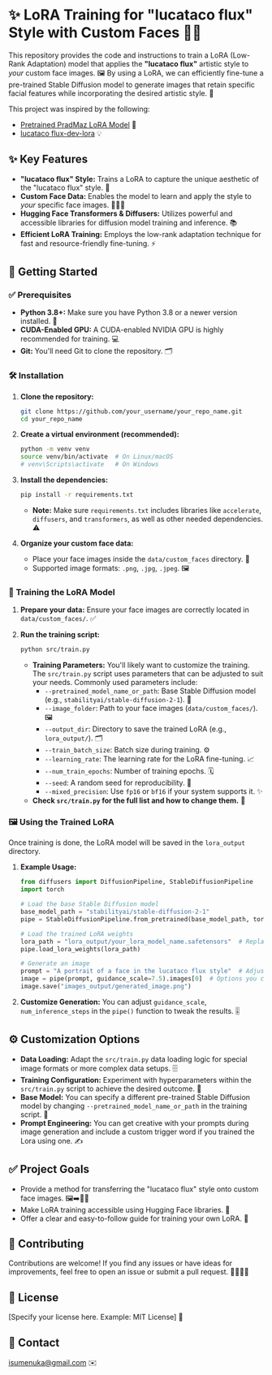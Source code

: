 # ✨ LoRA Training for "lucataco flux" Style with Custom Faces 🧑‍🎨

This repository provides the code and instructions to train a LoRA (Low-Rank Adaptation) model that applies the **"lucataco flux"** artistic style to *your* custom face images. 🖼️ By using a LoRA, we can efficiently fine-tune a pre-trained Stable Diffusion model to generate images that retain specific facial features while incorporating the desired artistic style. 🚀

This project was inspired by the following:
*   [Pretrained PradMaz LoRA Model](https://huggingface.co/ezsumm/PradMaz) 🤗
*   [lucataco flux-dev-lora](https://replicate.com/lucataco/flux-dev-lora) 💡

## ✨ Key Features

*   **"lucataco flux" Style:** Trains a LoRA to capture the unique aesthetic of the "lucataco flux" style. 🎨
*   **Custom Face Data:** Enables the model to learn and apply the style to *your* specific face images. 🧑‍🤝‍🧑
*   **Hugging Face Transformers & Diffusers:** Utilizes powerful and accessible libraries for diffusion model training and inference. 📚
*   **Efficient LoRA Training:** Employs the low-rank adaptation technique for fast and resource-friendly fine-tuning. ⚡️

## 🚀 Getting Started

### ✅ Prerequisites

*   **Python 3.8+:** Make sure you have Python 3.8 or a newer version installed. 🐍
*   **CUDA-Enabled GPU:** A CUDA-enabled NVIDIA GPU is highly recommended for training. 💻
*   **Git:** You'll need Git to clone the repository. 🗂️

### 🛠️ Installation

1.  **Clone the repository:**

    ```bash
    git clone https://github.com/your_username/your_repo_name.git
    cd your_repo_name
    ```

2.  **Create a virtual environment (recommended):**

    ```bash
    python -m venv venv
    source venv/bin/activate  # On Linux/macOS
    # venv\Scripts\activate   # On Windows
    ```

3.  **Install the dependencies:**

    ```bash
    pip install -r requirements.txt
    ```

    *   **Note:** Make sure `requirements.txt` includes libraries like `accelerate`, `diffusers`, and `transformers`, as well as other needed dependencies. ⚠️

4.  **Organize your custom face data:**
    *   Place your face images inside the `data/custom_faces` directory. 📁
    *   Supported image formats: `.png`, `.jpg`, `.jpeg`. 🖼️

### 🚂 Training the LoRA Model

1.  **Prepare your data:** Ensure your face images are correctly located in `data/custom_faces/`. ✅

2.  **Run the training script:**

    ```bash
    python src/train.py
    ```

    *   **Training Parameters:** You'll likely want to customize the training. The `src/train.py` script uses parameters that can be adjusted to suit your needs.  Commonly used parameters include:
        *   `--pretrained_model_name_or_path`: Base Stable Diffusion model (e.g., `stabilityai/stable-diffusion-2-1`). 💾
        *   `--image_folder`: Path to your face images (`data/custom_faces/`). 🖼️
        *   `--output_dir`:  Directory to save the trained LoRA (e.g., `lora_output/`). 🗂️
        *   `--train_batch_size`:  Batch size during training. ⚙️
        *   `--learning_rate`:  The learning rate for the LoRA fine-tuning. 📈
        *   `--num_train_epochs`: Number of training epochs. 🗓️
        *   `--seed`: A random seed for reproducibility. 🎲
        *   `--mixed_precision`:  Use `fp16` or `bf16` if your system supports it. ✨
    *   **Check `src/train.py` for the full list and how to change them.** 🧐

### 🖼️ Using the Trained LoRA

Once training is done, the LoRA model will be saved in the `lora_output` directory.

1.  **Example Usage:**

    ```python
    from diffusers import DiffusionPipeline, StableDiffusionPipeline
    import torch

    # Load the base Stable Diffusion model
    base_model_path = "stabilityai/stable-diffusion-2-1"
    pipe = StableDiffusionPipeline.from_pretrained(base_model_path, torch_dtype=torch.float16).to("cuda")

    # Load the trained LoRA weights
    lora_path = "lora_output/your_lora_model_name.safetensors"  # Replace with your LoRA file name
    pipe.load_lora_weights(lora_path)

    # Generate an image
    prompt = "A portrait of a face in the lucataco flux style"  # Adjust prompt, and add a trigger word if you used one
    image = pipe(prompt, guidance_scale=7.5).images[0]  # Options you can customize
    image.save("images_output/generated_image.png")
    ```

2.  **Customize Generation:** You can adjust `guidance_scale`, `num_inference_steps` in the `pipe()` function to tweak the results. 🎚️

## ⚙️ Customization Options

*   **Data Loading:** Adapt the `src/train.py` data loading logic for special image formats or more complex data setups. 🗄️
*   **Training Configuration:**  Experiment with hyperparameters within the `src/train.py` script to achieve the desired outcome. 🧪
*   **Base Model:** You can specify a different pre-trained Stable Diffusion model by changing `--pretrained_model_name_or_path` in the training script. 💾
*   **Prompt Engineering:** You can get creative with your prompts during image generation and include a custom trigger word if you trained the Lora using one. ✍️

## ✅ Project Goals

*   Provide a method for transferring the "lucataco flux" style onto custom face images. 🖼️➡️🧑‍🎨
*   Make LoRA training accessible using Hugging Face libraries. 🤗
*   Offer a clear and easy-to-follow guide for training your own LoRA. 📖

## 🤝 Contributing

Contributions are welcome! If you find any issues or have ideas for improvements, feel free to open an issue or submit a pull request. 🙋‍♀️🙋‍♂️

## 📝 License

[Specify your license here. Example: MIT License] 📜

## 📧 Contact

isumenuka@gmail.com ✉️
